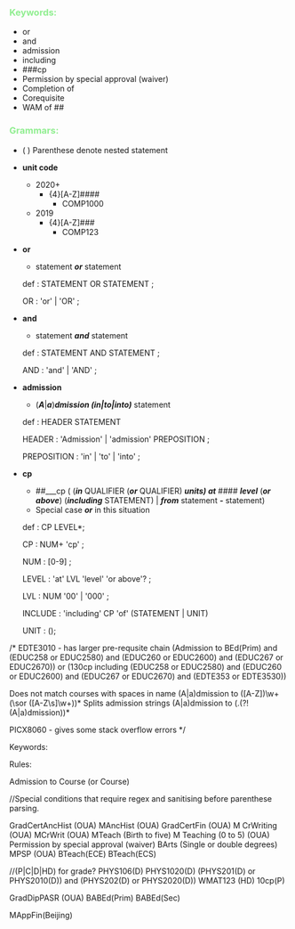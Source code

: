 ### <span style="color:LightGreen">Keywords:</span>
- or
- and
- admission
- including
- ###cp  
- Permission by special approval (waiver)
- Completion of
- Corequisite
- WAM of ##

### <span style="color:LightGreen">Grammars:</span>
- ( ) Parenthese denote nested statement
- **unit code**
  - 2020+
    - {4}[A-Z]####
      - COMP1000
  - 2019
    - {4}[A-Z]###
      - COMP123
- **or**
   - statement ___or___ statement

   def : STATEMENT OR STATEMENT ;

   OR : 'or' | 'OR' ;
- **and**
   - statement ___and___ statement
   
   def : STATEMENT AND STATEMENT ;

   AND : 'and' | 'AND' ;
 - **admission**
   - (___A___|___a___)___dmission (in|to|into)___ statement
  
   def : HEADER STATEMENT

   HEADER : 'Admission' | 'admission' PREPOSITION ;

   PREPOSITION : 'in' | 'to' | 'into' ;
 - **cp**
   - ##___cp ( (___in___ QUALIFIER (___or___ QUALIFIER) ___units) at___ #### ___level___ (___or above___) (___including___ STATEMENT) | ___from___ statement ___-___ statement)
   - Special case ___or___ in this situation

   def : CP LEVEL*;

   CP : NUM+ 'cp' ;

   NUM : [0-9] ;

   LEVEL : 'at' LVL 'level' 'or above'?   ;

   LVL : NUM '00' | '000' ;

   INCLUDE : 'including' CP 'of' (STATEMENT | UNIT)
   
   UNIT : (); 

/*
   EDTE3010 - has larger pre-requsite chain
   (Admission to BEd(Prim) and (EDUC258 or EDUC2580) and (EDUC260 or EDUC2600) and (EDUC267 or EDUC2670)) or (130cp including (EDUC258 or EDUC2580) and (EDUC260 or EDUC2600) and (EDUC267 or EDUC2670) and (EDTE353 or EDTE3530))

   Does not match courses with spaces in name   (A|a)dmission to ([A-Z])\w+(\sor ([A-Z\s]\w+))*
   Splits admission strings                     (A|a)dmission to (.(?!(A|a)dmission))*



   PICX8060 - gives some stack overflow errors
*/


Keywords:

Rules:

Admission to Course (or Course)


//Special conditions that require regex and sanitising before parenthese parsing.

GradCertAncHist (OUA)
MAncHist (OUA)
GradCertFin (OUA)
M CrWriting (OUA)
MCrWrit (OUA)
MTeach (Birth to five)
M Teaching (0 to 5) (OUA)
Permission by special approval (waiver)
BArts (Single or double degrees)
MPSP (OUA)
BTeach(ECE)
BTeach(ECS)


//(P|C|D|HD) for grade?
PHYS106(D)
PHYS1020(D)
(PHYS201(D) or PHYS2010(D)) and (PHYS202(D) or PHYS2020(D))
WMAT123 (HD)
10cp(P)

GradDipPASR (OUA)
BABEd(Prim)
BABEd(Sec)

MAppFin(Beijing)
